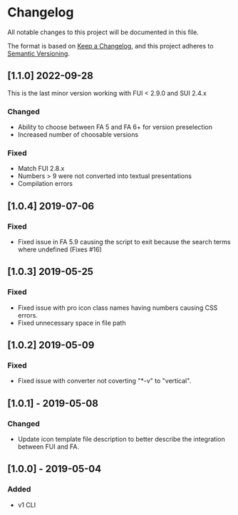 # Changelog
All notable changes to this project will be documented in this file.

The format is based on [Keep a Changelog](https://keepachangelog.com/en/1.0.0/),
and this project adheres to [Semantic Versioning](https://semver.org/spec/v2.0.0.html).

## [1.1.0] 2022-09-28

This is the last minor version working with FUI < 2.9.0 and SUI 2.4.x

### Changed
- Ability to choose between FA 5 and FA 6+ for version preselection
- Increased number of choosable versions

### Fixed
- Match FUI 2.8.x
- Numbers > 9 were not converted into textual presentations
- Compilation errors

## [1.0.4] 2019-07-06
### Fixed
- Fixed issue in FA 5.9 causing the script to exit because the search terms where undefined (Fixes #16)

## [1.0.3] 2019-05-25
### Fixed
- Fixed issue with pro icon class names having numbers causing CSS errors.
- Fixed unnecessary space in file path

## [1.0.2] 2019-05-09
### Fixed
- Fixed issue with converter not coverting "*-v" to "vertical".

## [1.0.1] - 2019-05-08
### Changed
- Update icon template file description to better describe the integration between FUI and FA.

## [1.0.0] - 2019-05-04
### Added
- v1 CLI
